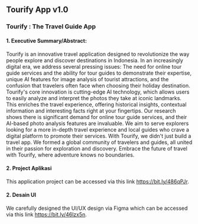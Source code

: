 ## Tourify App v1.0
### Tourify : The Travel Guide App

#### 1. Executive Summary/Abstract:
Tourify is an innovative travel application designed to revolutionize the way people explore and discover destinations in Indonesia. In an increasingly digital era, we address several pressing issues: The need for online tour guide services and the ability for tour guides to demonstrate their expertise, unique AI features for image analysis of tourist attractions, and the confusion that travelers often face when choosing their holiday destination.
Tourify's core innovation is cutting-edge AI technology, which allows users to easily analyze and interpret the photos they take at iconic landmarks. This enriches the travel experience, offering historical insights, contextual information and interesting facts right at your fingertips.
Our research shows there is significant demand for online tour guide services, and their AI-based photo analysis features are invaluable. We aim to serve explorers looking for a more in-depth travel experience and local guides who crave a digital platform to promote their services.
With Tourify, we didn't just build a travel app. We formed a global community of travelers and guides, all united in their passion for exploration and discovery. Embrace the future of travel with Tourify, where adventure knows no boundaries.

#### 2. Project Aplikasi
This application project can be accessed via this link https://bit.ly/486qPJr.

#### 2. Desain UI
We carefully designed the UI/UX design via Figma which can be accessed via this link https://bit.ly/46lzx5n.
